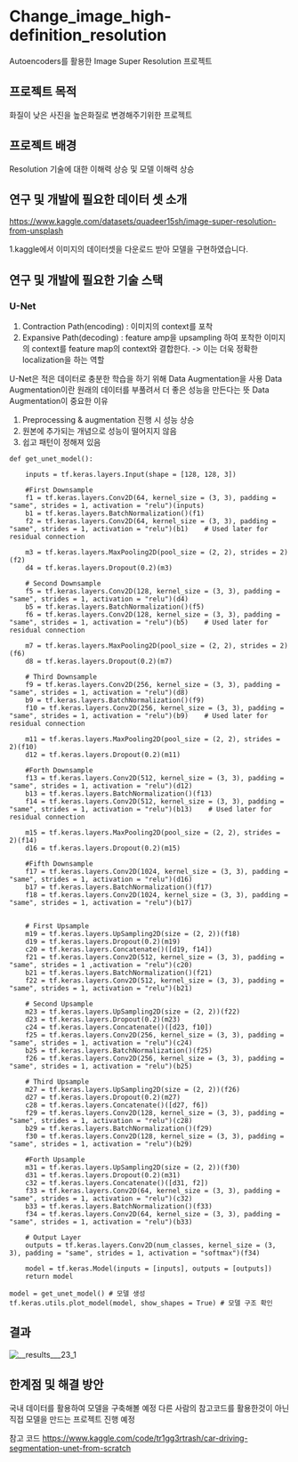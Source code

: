 # Change_image_high-definition_resolution
Autoencoders를 활용한 Image Super Resolution 프로젝트

## 프로젝트 목적
화질이 낮은 사진을 높은화질로 변경해주기위한 프로젝트

## 프로젝트 배경
Resolution 기술에 대한 이해력 상승 및 모델 이해력 상승

## 연구 및 개발에 필요한 데이터 셋 소개
https://www.kaggle.com/datasets/quadeer15sh/image-super-resolution-from-unsplash

1.kaggle에서 이미지의 데이터셋을 다운로드 받아 모델을 구현하였습니다.


## 연구 및 개발에 필요한 기술 스택
### U-Net
1. Contraction Path(encoding) : 이미지의 context를 포착
2. Expansive Path(decoding) : feature amp을 upsampling 하여 포착한 이미지의 context를 feature map의 context와 결합한다.
  -> 이는 더욱 정확한 localization을 하는 역할
  
U-Net은 적은 데이터로 충분한 학습을 하기 위해 Data Augmentation을 사용
Data Augmentation이란 원래의 데이터를 부풀려서 더 좋은 성능을 만든다는 뜻
Data Augmentation이 중요한 이유
1. Preprocessing & augmentation 진행 시 성능 상승
2. 원본에 추가되는 개념으로 성능이 떨어지지 않음
3. 쉽고 패턴이 정해져 있음

      
```Python3
def get_unet_model():
    
    inputs = tf.keras.layers.Input(shape = [128, 128, 3])
    
    #First Downsample
    f1 = tf.keras.layers.Conv2D(64, kernel_size = (3, 3), padding = "same", strides = 1, activation = "relu")(inputs)
    b1 = tf.keras.layers.BatchNormalization()(f1)
    f2 = tf.keras.layers.Conv2D(64, kernel_size = (3, 3), padding = "same", strides = 1, activation = "relu")(b1)    # Used later for residual connection
    
    m3 = tf.keras.layers.MaxPooling2D(pool_size = (2, 2), strides = 2)(f2)
    d4 = tf.keras.layers.Dropout(0.2)(m3)
    
    # Second Downsample
    f5 = tf.keras.layers.Conv2D(128, kernel_size = (3, 3), padding = "same", strides = 1, activation = "relu")(d4)
    b5 = tf.keras.layers.BatchNormalization()(f5)
    f6 = tf.keras.layers.Conv2D(128, kernel_size = (3, 3), padding = "same", strides = 1, activation = "relu")(b5)    # Used later for residual connection
    
    m7 = tf.keras.layers.MaxPooling2D(pool_size = (2, 2), strides = 2)(f6)
    d8 = tf.keras.layers.Dropout(0.2)(m7)
    
    # Third Downsample
    f9 = tf.keras.layers.Conv2D(256, kernel_size = (3, 3), padding = "same", strides = 1, activation = "relu")(d8)
    b9 = tf.keras.layers.BatchNormalization()(f9)
    f10 = tf.keras.layers.Conv2D(256, kernel_size = (3, 3), padding = "same", strides = 1, activation = "relu")(b9)    # Used later for residual connection
    
    m11 = tf.keras.layers.MaxPooling2D(pool_size = (2, 2), strides = 2)(f10)
    d12 = tf.keras.layers.Dropout(0.2)(m11)
    
    #Forth Downsample
    f13 = tf.keras.layers.Conv2D(512, kernel_size = (3, 3), padding = "same", strides = 1, activation = "relu")(d12)
    b13 = tf.keras.layers.BatchNormalization()(f13)
    f14 = tf.keras.layers.Conv2D(512, kernel_size = (3, 3), padding = "same", strides = 1, activation = "relu")(b13)    # Used later for residual connection
    
    m15 = tf.keras.layers.MaxPooling2D(pool_size = (2, 2), strides = 2)(f14)
    d16 = tf.keras.layers.Dropout(0.2)(m15)
    
    #Fifth Downsample
    f17 = tf.keras.layers.Conv2D(1024, kernel_size = (3, 3), padding = "same", strides = 1, activation = "relu")(d16)
    b17 = tf.keras.layers.BatchNormalization()(f17)
    f18 = tf.keras.layers.Conv2D(1024, kernel_size = (3, 3), padding = "same", strides = 1, activation = "relu")(b17)

    
    # First Upsample
    m19 = tf.keras.layers.UpSampling2D(size = (2, 2))(f18)
    d19 = tf.keras.layers.Dropout(0.2)(m19)
    c20 = tf.keras.layers.Concatenate()([d19, f14])
    f21 = tf.keras.layers.Conv2D(512, kernel_size = (3, 3), padding = "same", strides = 1 ,activation = "relu")(c20)
    b21 = tf.keras.layers.BatchNormalization()(f21)
    f22 = tf.keras.layers.Conv2D(512, kernel_size = (3, 3), padding = "same", strides = 1, activation = "relu")(b21)
    
    # Second Upsample
    m23 = tf.keras.layers.UpSampling2D(size = (2, 2))(f22)
    d23 = tf.keras.layers.Dropout(0.2)(m23)
    c24 = tf.keras.layers.Concatenate()([d23, f10])
    f25 = tf.keras.layers.Conv2D(256, kernel_size = (3, 3), padding = "same", strides = 1, activation = "relu")(c24)
    b25 = tf.keras.layers.BatchNormalization()(f25)
    f26 = tf.keras.layers.Conv2D(256, kernel_size = (3, 3), padding = "same", strides = 1, activation = "relu")(b25)
    
    # Third Upsample
    m27 = tf.keras.layers.UpSampling2D(size = (2, 2))(f26)
    d27 = tf.keras.layers.Dropout(0.2)(m27)
    c28 = tf.keras.layers.Concatenate()([d27, f6])
    f29 = tf.keras.layers.Conv2D(128, kernel_size = (3, 3), padding = "same", strides = 1, activation = "relu")(c28)
    b29 = tf.keras.layers.BatchNormalization()(f29)
    f30 = tf.keras.layers.Conv2D(128, kernel_size = (3, 3), padding = "same", strides = 1, activation = "relu")(b29)
    
    #Forth Upsample
    m31 = tf.keras.layers.UpSampling2D(size = (2, 2))(f30)
    d31 = tf.keras.layers.Dropout(0.2)(m31)
    c32 = tf.keras.layers.Concatenate()([d31, f2])
    f33 = tf.keras.layers.Conv2D(64, kernel_size = (3, 3), padding = "same", strides = 1, activation = "relu")(c32)
    b33 = tf.keras.layers.BatchNormalization()(f33)
    f34 = tf.keras.layers.Conv2D(64, kernel_size = (3, 3), padding = "same", strides = 1, activation = "relu")(b33)
    
    # Output Layer
    outputs = tf.keras.layers.Conv2D(num_classes, kernel_size = (3, 3), padding = "same", strides = 1, activation = "softmax")(f34)
    
    model = tf.keras.Model(inputs = [inputs], outputs = [outputs])
    return model

model = get_unet_model() # 모델 생성
tf.keras.utils.plot_model(model, show_shapes = True) # 모델 구조 확인
```


## 결과
![__results___23_1](https://user-images.githubusercontent.com/97720878/197787923-0ff968f8-4ca6-47e2-9581-4e31ecdb58b8.png)

## 한계점 및 해결 방안
국내 데이터를 활용하여 모델을 구축해볼 예정
다른 사람의 참고코드를 활용한것이 아닌 직접 모델을 만드는 프로젝트 진행 예정


참고 코드
https://www.kaggle.com/code/tr1gg3rtrash/car-driving-segmentation-unet-from-scratch
